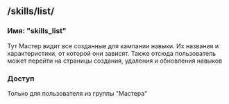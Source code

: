 ## /skills/list/
### Имя: "skills_list"

Тут Мастер видит все созданные для кампании навыки. Их названия и характеристики, от которой они зависят. Также отсюда пользователь может перейти на страницы создания, удаления и обновления навыков

### Доступ
Только для пользователя из группы "Мастера"